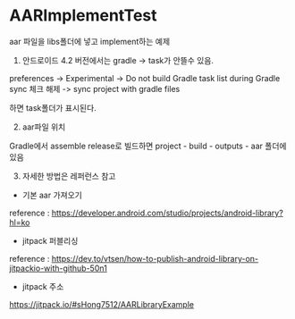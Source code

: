 # AARImplementTest

aar 파일을 libs폴더에 넣고 implement하는 예제

1. 안드로이드 4.2 버전에서는 gradle -> task가 안뜰수 있음. 

preferences -> Experimental -> Do not build Gradle task list during Gradle sync 체크 해제 -> sync project with gradle files

하면 task폴더가 표시된다.


2. aar파일 위치
 
Gradle에서 assemble release로 빌드하면 project - build - outputs - aar 폴더에 있음


3. 자세한 방법은 레퍼런스 참고 

- 기본 aar 가져오기

reference : https://developer.android.com/studio/projects/android-library?hl=ko

- jitpack 퍼블리싱 

reference : https://dev.to/vtsen/how-to-publish-android-library-on-jitpackio-with-github-50n1

- jitpack 주소

https://jitpack.io/#sHong7512/AARLibraryExample
